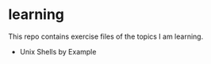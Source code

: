 # learning

 This repo contains exercise files of the topics I am learning.
 
 - Unix Shells by Example


